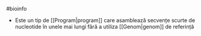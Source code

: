 #bioinfo 
- Este un tip de [[Program|program]] care asamblează secvențe scurte de nucleotide în unele mai lungi fără a utiliza [[Genom|genom]] de referință